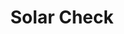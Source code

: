 ---
title: "Solar Check"
url: /ciudad-autonoma-de-buenos-aires/solar-check/
shop: piezas de automóviles
---